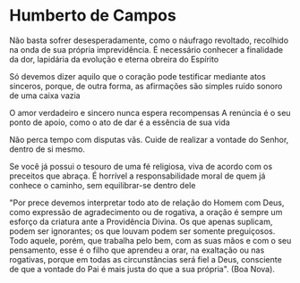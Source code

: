 # Humberto de Campos
Não basta sofrer desesperadamente, como o náufrago revoltado, recolhido na onda de sua própria imprevidência. É necessário conhecer a finalidade da dor, lapidária da evolução e eterna obreira do Espírito

Só devemos dizer aquilo que o coração pode testificar mediante atos sinceros, porque, de outra forma, as afirmações são simples ruído sonoro de uma caixa vazia

O amor verdadeiro e sincero nunca espera recompensas A renúncia é o seu ponto de apoio, como o ato de dar é a essência de sua vida

Não perca tempo com disputas vãs. Cuide de realizar a vontade do Senhor, dentro de si mesmo.

Se você já possui o tesouro de uma fé religiosa, viva de acordo com os preceitos que abraça. É horrível a responsabilidade moral de quem já conhece o caminho, sem equilibrar-se dentro dele

"Por prece devemos interpretar todo ato de relação do Homem com Deus, como expressão de agradecimento ou de rogativa, a oração é sempre um esforço da criatura ante a Providência Divina. Os que apenas suplicam, podem ser ignorantes; os que louvam podem ser somente preguiçosos. Todo aquele, porém, que trabalha pelo bem, com as suas mãos e com o seu pensamento, esse é o filho que aprendeu a orar, na exaltação ou nas rogativas, porque em todas as circunstâncias será fiel a Deus, consciente de que a vontade do Pai é mais justa do que a sua própria". (Boa Nova).  

